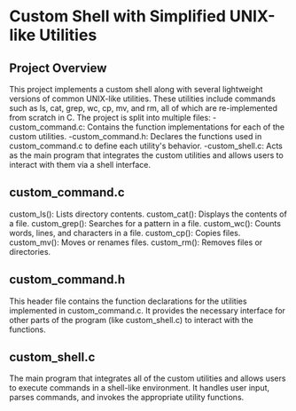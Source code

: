 # Custom Shell with Simplified UNIX-like Utilities
## Project Overview
This project implements a custom shell along with several lightweight versions of common UNIX-like utilities. These utilities include commands such as ls, cat, grep, wc, cp, mv, and rm, all of which are re-implemented from scratch in C. The project is split into multiple files:
-custom_command.c: Contains the function implementations for each of the custom utilities.
-custom_command.h: Declares the functions used in custom_command.c to define each utility's behavior.
-custom_shell.c: Acts as the main program that integrates the custom utilities and allows users to interact with them   via a shell interface.

## custom_command.c
custom_ls(): Lists directory contents.
custom_cat(): Displays the contents of a file.
custom_grep(): Searches for a pattern in a file.
custom_wc(): Counts words, lines, and characters in a file.
custom_cp(): Copies files.
custom_mv(): Moves or renames files.
custom_rm(): Removes files or directories.

## custom_command.h
This header file contains the function declarations for the utilities implemented in custom_command.c. It provides the necessary interface for other parts of the program (like custom_shell.c) to interact with the functions.

## custom_shell.c
The main program that integrates all of the custom utilities and allows users to execute commands in a shell-like environment. It handles user input, parses commands, and invokes the appropriate utility functions.

